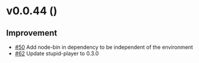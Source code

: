 # v0.0.44 ()

## Improvement
* [#50](https://github.com/kicumkicum/vknplayer/issues/50)
Add node-bin in dependency to be independent of the environment
* [#62](https://github.com/kicumkicum/vknplayer/issues/62)
Update stupid-player to 0.3.0

